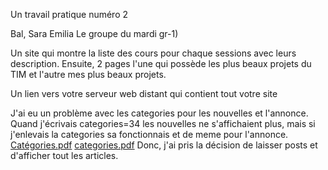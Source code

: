Un travail pratique numéro 2

Bal, Sara Emilia
Le groupe du mardi gr-1)  

Un site qui montre la liste des cours pour chaque sessions avec leurs description. Ensuite, 2 pages l'une qui possède les plus beaux projets du TIM et l'autre mes plus beaux projets.

Un lien vers votre serveur web distant qui contient tout votre site  

J'ai eu un problème avec les categories pour les nouvelles et l'annonce. Quand j'écrivais categories=34 les nouvelles ne s'affichaient plus, mais si j'enlevais la categories sa fonctionnais et de meme pour l'annonce.
[Catégories.pdf](https://github.com/SaraEmiliaBal/TP2/files/6493852/Categories.pdf)
[categories.pdf](https://github.com/SaraEmiliaBal/TP2/files/6493969/categories.pdf)
Donc, j'ai pris la décision de laisser posts et d'afficher tout les articles.
